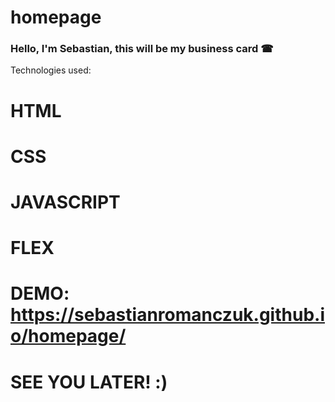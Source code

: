 # homepage

### Hello, I'm Sebastian, this will be my business card ☎

Technologies used:

# HTML
# CSS
# JAVASCRIPT
# FLEX

# DEMO: https://sebastianromanczuk.github.io/homepage/
 
 # SEE YOU LATER! :)
